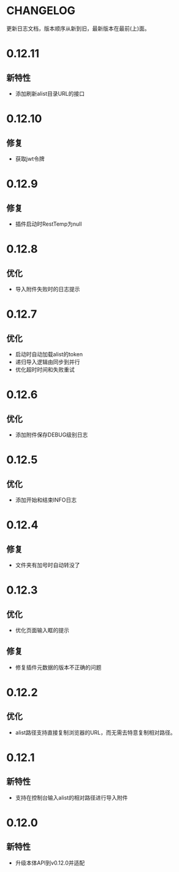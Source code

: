# CHANGELOG

更新日志文档，版本顺序从新到旧，最新版本在最前(上)面。

# 0.12.11

## 新特性

- 添加刷新alist目录URL的接口

# 0.12.10

## 修复

- 获取jwt令牌

# 0.12.9

## 修复

- 插件启动时RestTemp为null

# 0.12.8

## 优化

- 导入附件失败时的日志提示

# 0.12.7

## 优化

- 启动时自动加载alist的token
- 递归导入逻辑由同步到并行
- 优化超时时间和失败重试

# 0.12.6

## 优化

- 添加附件保存DEBUG级别日志

# 0.12.5

## 优化

- 添加开始和结束INFO日志

# 0.12.4

## 修复

- 文件夹有加号时自动转没了

# 0.12.3

## 优化

- 优化页面输入眶的提示

## 修复

- 修复插件元数据的版本不正确的问题

# 0.12.2

## 优化

- alist路径支持直接复制浏览器的URL，而无需去特意复制相对路径。

# 0.12.1

## 新特性

- 支持在控制台输入alist的相对路径进行导入附件

# 0.12.0

## 新特性

- 升级本体API到v0.12.0并适配




